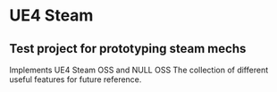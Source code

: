 # UE4 Steam

## Test project for prototyping steam mechs
Implements UE4 Steam OSS and NULL OSS
The collection of different useful features for future reference.
